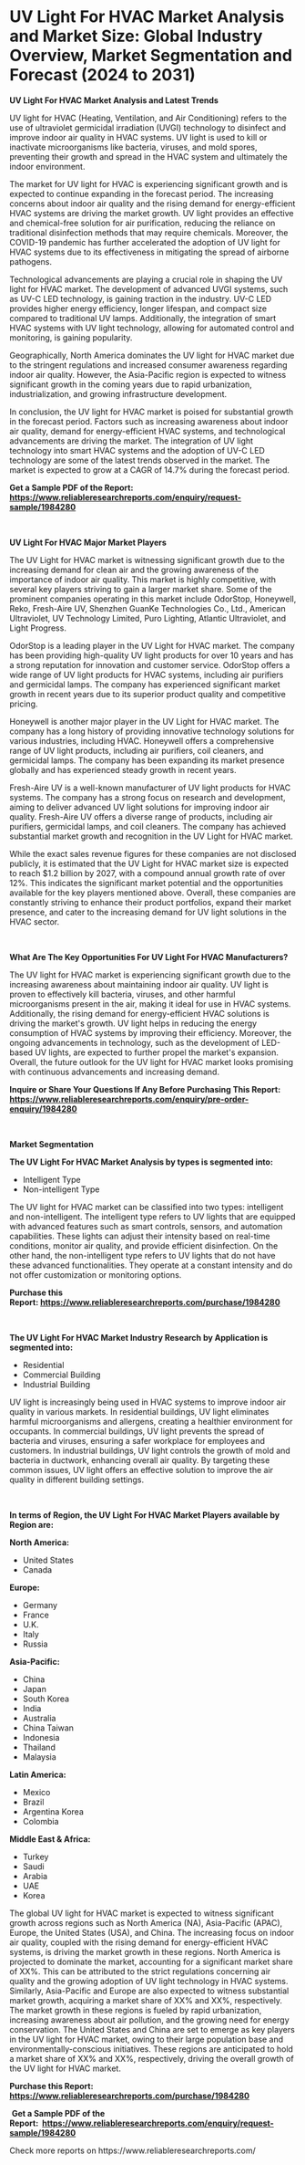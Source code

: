 <p><h1>UV Light For HVAC Market Analysis and Market Size: Global Industry Overview, Market Segmentation and Forecast (2024 to 2031)</h1></p><p><strong>UV Light For HVAC Market Analysis and Latest Trends</strong></p>
<p><p>UV light for HVAC (Heating, Ventilation, and Air Conditioning) refers to the use of ultraviolet germicidal irradiation (UVGI) technology to disinfect and improve indoor air quality in HVAC systems. UV light is used to kill or inactivate microorganisms like bacteria, viruses, and mold spores, preventing their growth and spread in the HVAC system and ultimately the indoor environment.</p><p>The market for UV light for HVAC is experiencing significant growth and is expected to continue expanding in the forecast period. The increasing concerns about indoor air quality and the rising demand for energy-efficient HVAC systems are driving the market growth. UV light provides an effective and chemical-free solution for air purification, reducing the reliance on traditional disinfection methods that may require chemicals. Moreover, the COVID-19 pandemic has further accelerated the adoption of UV light for HVAC systems due to its effectiveness in mitigating the spread of airborne pathogens.</p><p>Technological advancements are playing a crucial role in shaping the UV light for HVAC market. The development of advanced UVGI systems, such as UV-C LED technology, is gaining traction in the industry. UV-C LED provides higher energy efficiency, longer lifespan, and compact size compared to traditional UV lamps. Additionally, the integration of smart HVAC systems with UV light technology, allowing for automated control and monitoring, is gaining popularity.</p><p>Geographically, North America dominates the UV light for HVAC market due to the stringent regulations and increased consumer awareness regarding indoor air quality. However, the Asia-Pacific region is expected to witness significant growth in the coming years due to rapid urbanization, industrialization, and growing infrastructure development.</p><p>In conclusion, the UV light for HVAC market is poised for substantial growth in the forecast period. Factors such as increasing awareness about indoor air quality, demand for energy-efficient HVAC systems, and technological advancements are driving the market. The integration of UV light technology into smart HVAC systems and the adoption of UV-C LED technology are some of the latest trends observed in the market. The market is expected to grow at a CAGR of 14.7% during the forecast period.</p></p>
<p><strong>Get a Sample PDF of the Report:&nbsp; <a href="https://www.reliableresearchreports.com/enquiry/request-sample/1984280">https://www.reliableresearchreports.com/enquiry/request-sample/1984280</a></strong></p>
<p>&nbsp;</p>
<p><strong>UV Light For HVAC Major Market Players</strong></p>
<p><p>The UV Light for HVAC market is witnessing significant growth due to the increasing demand for clean air and the growing awareness of the importance of indoor air quality. This market is highly competitive, with several key players striving to gain a larger market share. Some of the prominent companies operating in this market include OdorStop, Honeywell, Reko, Fresh-Aire UV, Shenzhen GuanKe Technologies Co., Ltd., American Ultraviolet, UV Technology Limited, Puro Lighting, Atlantic Ultraviolet, and Light Progress.</p><p>OdorStop is a leading player in the UV Light for HVAC market. The company has been providing high-quality UV light products for over 10 years and has a strong reputation for innovation and customer service. OdorStop offers a wide range of UV light products for HVAC systems, including air purifiers and germicidal lamps. The company has experienced significant market growth in recent years due to its superior product quality and competitive pricing.</p><p>Honeywell is another major player in the UV Light for HVAC market. The company has a long history of providing innovative technology solutions for various industries, including HVAC. Honeywell offers a comprehensive range of UV light products, including air purifiers, coil cleaners, and germicidal lamps. The company has been expanding its market presence globally and has experienced steady growth in recent years.</p><p>Fresh-Aire UV is a well-known manufacturer of UV light products for HVAC systems. The company has a strong focus on research and development, aiming to deliver advanced UV light solutions for improving indoor air quality. Fresh-Aire UV offers a diverse range of products, including air purifiers, germicidal lamps, and coil cleaners. The company has achieved substantial market growth and recognition in the UV Light for HVAC market.</p><p>While the exact sales revenue figures for these companies are not disclosed publicly, it is estimated that the UV Light for HVAC market size is expected to reach $1.2 billion by 2027, with a compound annual growth rate of over 12%. This indicates the significant market potential and the opportunities available for the key players mentioned above. Overall, these companies are constantly striving to enhance their product portfolios, expand their market presence, and cater to the increasing demand for UV light solutions in the HVAC sector.</p></p>
<p>&nbsp;</p>
<p><strong>What Are The Key Opportunities For UV Light For HVAC Manufacturers?</strong></p>
<p><p>The UV light for HVAC market is experiencing significant growth due to the increasing awareness about maintaining indoor air quality. UV light is proven to effectively kill bacteria, viruses, and other harmful microorganisms present in the air, making it ideal for use in HVAC systems. Additionally, the rising demand for energy-efficient HVAC solutions is driving the market's growth. UV light helps in reducing the energy consumption of HVAC systems by improving their efficiency. Moreover, the ongoing advancements in technology, such as the development of LED-based UV lights, are expected to further propel the market's expansion. Overall, the future outlook for the UV light for HVAC market looks promising with continuous advancements and increasing demand.</p></p>
<p><strong>Inquire or Share Your Questions If Any Before Purchasing This Report: <a href="https://www.reliableresearchreports.com/enquiry/pre-order-enquiry/1984280">https://www.reliableresearchreports.com/enquiry/pre-order-enquiry/1984280</a></strong></p>
<p>&nbsp;</p>
<p><strong>Market Segmentation</strong></p>
<p><strong>The UV Light For HVAC Market Analysis by types is segmented into:</strong></p>
<p><ul><li>Intelligent Type</li><li>Non-intelligent Type</li></ul></p>
<p><p>The UV light for HVAC market can be classified into two types: intelligent and non-intelligent. The intelligent type refers to UV lights that are equipped with advanced features such as smart controls, sensors, and automation capabilities. These lights can adjust their intensity based on real-time conditions, monitor air quality, and provide efficient disinfection. On the other hand, the non-intelligent type refers to UV lights that do not have these advanced functionalities. They operate at a constant intensity and do not offer customization or monitoring options.</p></p>
<p><strong>Purchase this Report:&nbsp;<a href="https://www.reliableresearchreports.com/purchase/1984280">https://www.reliableresearchreports.com/purchase/1984280</a></strong></p>
<p>&nbsp;</p>
<p><strong>The UV Light For HVAC Market Industry Research by Application is segmented into:</strong></p>
<p><ul><li>Residential</li><li>Commercial Building</li><li>Industrial Building</li></ul></p>
<p><p>UV light is increasingly being used in HVAC systems to improve indoor air quality in various markets. In residential buildings, UV light eliminates harmful microorganisms and allergens, creating a healthier environment for occupants. In commercial buildings, UV light prevents the spread of bacteria and viruses, ensuring a safer workplace for employees and customers. In industrial buildings, UV light controls the growth of mold and bacteria in ductwork, enhancing overall air quality. By targeting these common issues, UV light offers an effective solution to improve the air quality in different building settings.</p></p>
<p>&nbsp;</p>
<p><strong>In terms of Region, the UV Light For HVAC Market Players available by Region are:</strong></p>
<p>
    <p> <strong> North America: </strong>
        <ul>
            <li>United States</li>
            <li>Canada</li>
        </ul>
        </p> 
    <p> <strong> Europe: </strong>
        <ul>
            <li>Germany</li>
            <li>France</li>
            <li>U.K.</li>
            <li>Italy</li>
            <li>Russia</li>
        </ul>
        </p> 
    <p> <strong> Asia-Pacific: </strong>
        <ul>
            <li>China</li>
            <li>Japan</li>
            <li>South Korea</li>
            <li>India</li>
            <li>Australia</li>
            <li>China Taiwan</li>
            <li>Indonesia</li>
            <li>Thailand</li>
            <li>Malaysia</li>
        </ul>
        </p> 
    <p> <strong> Latin America: </strong>
        <ul>
            <li>Mexico</li>
            <li>Brazil</li>
            <li>Argentina Korea</li>
            <li>Colombia</li>
        </ul>
        </p> 
    <p> <strong> Middle East & Africa: </strong>
        <ul>
            <li>Turkey</li>
            <li>Saudi</li>
            <li>Arabia</li>
            <li>UAE</li>
            <li>Korea</li>
        </ul>
    </p>
    </p>
<p><p>The global UV light for HVAC market is expected to witness significant growth across regions such as North America (NA), Asia-Pacific (APAC), Europe, the United States (USA), and China. The increasing focus on indoor air quality, coupled with the rising demand for energy-efficient HVAC systems, is driving the market growth in these regions. North America is projected to dominate the market, accounting for a significant market share of XX%. This can be attributed to the strict regulations concerning air quality and the growing adoption of UV light technology in HVAC systems. Similarly, Asia-Pacific and Europe are also expected to witness substantial market growth, acquiring a market share of XX% and XX%, respectively. The market growth in these regions is fueled by rapid urbanization, increasing awareness about air pollution, and the growing need for energy conservation. The United States and China are set to emerge as key players in the UV light for HVAC market, owing to their large population base and environmentally-conscious initiatives. These regions are anticipated to hold a market share of XX% and XX%, respectively, driving the overall growth of the UV light for HVAC market.</p></p>
<p><strong>Purchase this Report: <a href="https://www.reliableresearchreports.com/purchase/1984280">https://www.reliableresearchreports.com/purchase/1984280</a></strong></p>
<p>&nbsp;<strong>Get a Sample PDF of the Report:&nbsp;&nbsp;<a href="https://www.reliableresearchreports.com/enquiry/request-sample/1984280">https://www.reliableresearchreports.com/enquiry/request-sample/1984280</a></strong></p>
<p><strong></strong></p>
<p>Check more reports on https://www.reliableresearchreports.com/</p>